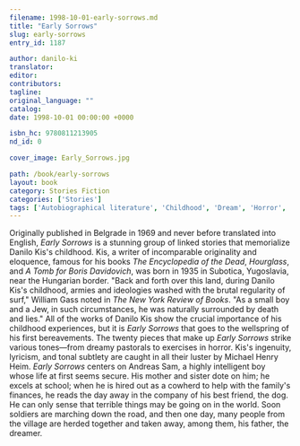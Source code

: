 ```yaml
---
filename: 1998-10-01-early-sorrows.md
title: "Early Sorrows"
slug: early-sorrows
entry_id: 1187

author: danilo-ki
translator: 
editor: 
contributors: 
tagline: 
original_language: ""
catalog: 
date: 1998-10-01 00:00:00 +0000 

isbn_hc: 9780811213905
nd_id: 0

cover_image: Early_Sorrows.jpg

path: /book/early-sorrows
layout: book
category: Stories Fiction
categories: ['Stories']
tags: ['Autobiographical literature', 'Childhood', 'Dream', 'Horror', 'Hungarian culture', 'Hungarian literature', 'Jewish culture']
---
```

Originally published in Belgrade in 1969 and never before translated into English, *Early Sorrows* is a stunning group of linked stories that memorialize Danilo Kis's childhood. Kis, a writer of incomparable originality and eloquence, famous for his books *The Encyclopedia of the Dead*, *Hourglass*, and *A Tomb for Boris Davidovich*, was born in 1935 in Subotica, Yugoslavia, near the Hungarian border. "Back and forth over this land, during Danilo Kis's childhood, armies and ideologies washed with the brutal regularity of surf," William Gass noted in *The New York Review of Books*. "As a small boy and a Jew, in such circumstances, he was naturally surrounded by death and lies." All of the works of Danilo Kis show the crucial importance of his childhood experiences, but it is *Early Sorrows* that goes to the wellspring of his first bereavements. The twenty pieces that make up *Early Sorrows* strike various tones––from dreamy pastorals to exercises in horror. Kis's ingenuity, lyricism, and tonal subtlety are caught in all their luster by Michael Henry Heim. *Early Sorrows* centers on Andreas Sam, a highly intelligent boy whose life at first seems secure. His mother and sister dote on him; he excels at school; when he is hired out as a cowherd to help with the family's finances, he reads the day away in the company of his best friend, the dog. He can only sense that terrible things may be going on in the world. Soon soldiers are marching down the road, and then one day, many people from the village are herded together and taken away, among them, his father, the dreamer.





